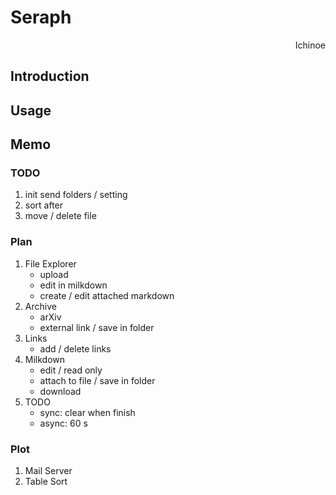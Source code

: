 # Seraph

<p align="right"> Ichinoe </p>

## Introduction

## Usage

## Memo
### TODO
1. init send folders / setting
2. sort after
3. move / delete file

### Plan
1. File Explorer
    - upload
    - edit in milkdown
    - create / edit attached markdown
2. Archive
    - arXiv
    - external link / save in folder
3. Links
    - add / delete links
4. Milkdown
    - edit / read only
    - attach to file / save in folder
    - download
5. TODO
    - sync: clear when finish
    - async: 60 s

### Plot

1. Mail Server
2. Table Sort
